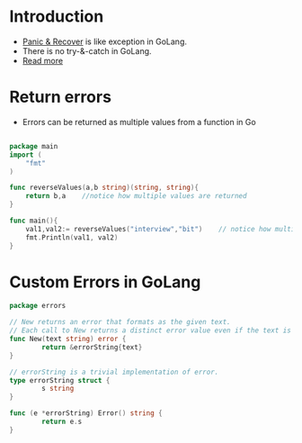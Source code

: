 # Introduction
- [Panic & Recover](https://golangbot.com/panic-and-recover/) is like exception in GoLang.
- There is no try-&-catch in GoLang.
- [Read more](https://golangbot.com/custom-errors/)

# Return errors 
- Errors can be returned as multiple values from a function in Go

```go

package main
import (
	"fmt"
)

func reverseValues(a,b string)(string, string){
    return b,a    //notice how multiple values are returned
}

func main(){
    val1,val2:= reverseValues("interview","bit")    // notice how multiple values are assigned
    fmt.Println(val1, val2)
}
```

# Custom Errors in GoLang

````go
package errors

// New returns an error that formats as the given text.
// Each call to New returns a distinct error value even if the text is identical.
func New(text string) error {  
        return &errorString{text}
}

// errorString is a trivial implementation of error.
type errorString struct {  
        s string
}

func (e *errorString) Error() string {  
        return e.s
}
````


